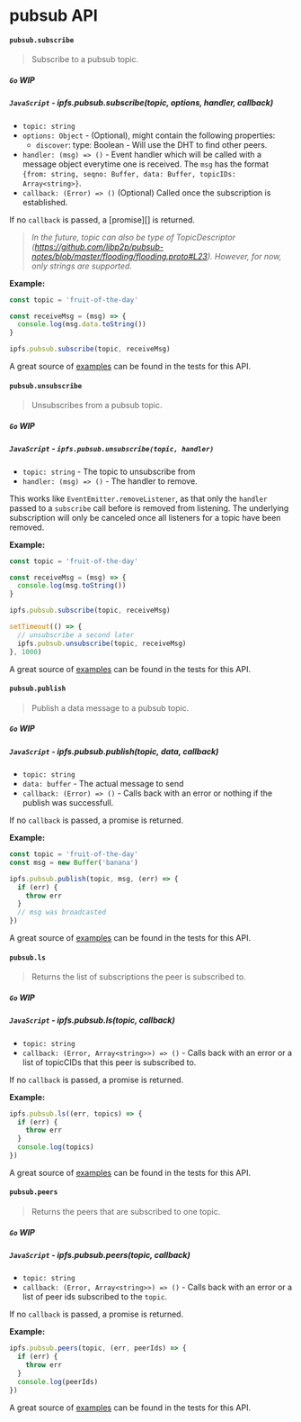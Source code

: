 pubsub API
==========

#### `pubsub.subscribe`

> Subscribe to a pubsub topic.

##### `Go` **WIP**

##### `JavaScript` - ipfs.pubsub.subscribe(topic, options, handler, callback)

- `topic: string`
- `options: Object` - (Optional), might contain the following properties:
  - `discover`: type: Boolean - Will use the DHT to find other peers.
- `handler: (msg) => ()` - Event handler which will be called with a message object everytime one is received. The `msg` has the format `{from: string, seqno: Buffer, data: Buffer, topicIDs: Array<string>}`.
- `callback: (Error) => ()` (Optional) Called once the subscription is established.

If no `callback` is passed, a [promise][] is returned.

> _In the future, topic can also be type of TopicDescriptor (https://github.com/libp2p/pubsub-notes/blob/master/flooding/flooding.proto#L23). However, for now, only strings are supported._

**Example:**

```JavaScript
const topic = 'fruit-of-the-day'

const receiveMsg = (msg) => {
  console.log(msg.data.toString())
}

ipfs.pubsub.subscribe(topic, receiveMsg)
```

A great source of [examples][] can be found in the tests for this API.

#### `pubsub.unsubscribe`

> Unsubscribes from a pubsub topic.

##### `Go` **WIP**

##### `JavaScript` - `ipfs.pubsub.unsubscribe(topic, handler)`

- `topic: string` - The topic to unsubscribe from
- `handler: (msg) => ()` - The handler to remove.

This works like `EventEmitter.removeListener`, as that only the `handler` passed to a `subscribe` call before is removed from listening. The underlying subscription will only be canceled once all listeners for a topic have been removed.

**Example:**

```JavaScript
const topic = 'fruit-of-the-day'

const receiveMsg = (msg) => {
  console.log(msg.toString())
}

ipfs.pubsub.subscribe(topic, receiveMsg)

setTimeout(() => {
  // unsubscribe a second later
  ipfs.pubsub.unsubscribe(topic, receiveMsg)
}, 1000)
```

A great source of [examples][] can be found in the tests for this API.

#### `pubsub.publish`

> Publish a data message to a pubsub topic.

##### `Go` **WIP**

##### `JavaScript` - ipfs.pubsub.publish(topic, data, callback)

- `topic: string`
- `data: buffer` - The actual message to send
- `callback: (Error) => ()` - Calls back with an error or nothing if the publish was successfull.

If no `callback` is passed, a promise is returned.

**Example:**

```JavaScript
const topic = 'fruit-of-the-day'
const msg = new Buffer('banana')

ipfs.pubsub.publish(topic, msg, (err) => {
  if (err) {
    throw err
  }
  // msg was broadcasted
})
```

A great source of [examples][] can be found in the tests for this API.

#### `pubsub.ls`

> Returns the list of subscriptions the peer is subscribed to.

##### `Go` **WIP**

##### `JavaScript` - ipfs.pubsub.ls(topic, callback)

- `topic: string`
- `callback: (Error, Array<string>>) => ()` - Calls back with an error or a list of topicCIDs that this peer is subscribed to.

If no `callback` is passed, a promise is returned.

**Example:**

```JavaScript
ipfs.pubsub.ls((err, topics) => {
  if (err) {
    throw err
  }
  console.log(topics)
})
```

A great source of [examples][] can be found in the tests for this API.

#### `pubsub.peers`

> Returns the peers that are subscribed to one topic.

##### `Go` **WIP**

##### `JavaScript` - ipfs.pubsub.peers(topic, callback)

- `topic: string`
- `callback: (Error, Array<string>>) => ()` - Calls back with an error or a list of peer ids subscribed to the `topic`.

If no `callback` is passed, a promise is returned.

**Example:**

```JavaScript
ipfs.pubsub.peers(topic, (err, peerIds) => {
  if (err) {
    throw err
  }
  console.log(peerIds)
})
```

A great source of [examples][] can be found in the tests for this API.

[examples]: https://github.com/ipfs/interface-ipfs-core/blob/master/src/pubsub.js
